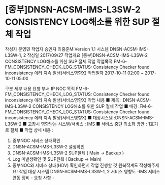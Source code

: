# [중부]DNSN-ACSM-IMS-L3SW-2 CONSISTENCY LOG해소를 위한 SUP 절체 작업


작성자	문영민	작업자		승인자	최홍준M
Version	1.1	시스템	DNSN-ACSM-IMS-L3SW-1, 2	작성일	2017/09/27
작업개요	[중부]DNSN-ACSM-IMS-L3SW-2 CONSISTENCY LOG해소를 위한 SUP 절체 작업
작업목적	FM-6-FM_CONSISTENCY_CHECK_LOG_STATUS: Consistency Checker found inconsistency 에러 지속 발생(서비스영향X)
작업일자	2017-10-11 02:00 ~ 2017-10-11 05:00

구분	세부 내용
요청 부서	IP NOC
목적	FM-6-FM_CONSISTENCY_CHECK_LOG_STATUS: Consistency Checker found inconsistency 에러 지속 발생(서비스영향X)
작업 내용	■ 제목 : DNSN-ACSM-IMS-L3SW-2 CONSISTENCY LOG해소를 위한 SUP 절체 작업
■ 배경 :FM-6-FM_CONSISTENCY_CHECK_LOG_STATUS: Consistency Checker found inconsistency 에러 지속 발생(서비스영향X)
■ 대상시스템 :DNSN-ACSM-IMS-L3SW-2
■ 고장시 영향받는 시스템/서비스 : IMS
■ 서비스 중단 최소화 방안 : 1호기로 절체
■ 작업 상세 내용 :
1. 중부NOC 서비스 상태확인
2. DNSN-ACSM-IMS-L3SW-2 설정확인
3. DNSN-ACSM-IMS-L3SW-2 SUP절체 ( Main -> Backup )
4. Log 미발생확인 및 SUP원복 ( Backup -> Main)
5. 중부NOC와 서비스 상태(HDV) 확인하면서 작업 진행할 것
원복작계도 작성해주세요!
작업 대상
시스템	DNSN-ACSM-IMS-L3SW-1, 2
서비스 영향도	-IMS
서비스 연동
장비	- 
요청 사항	-
